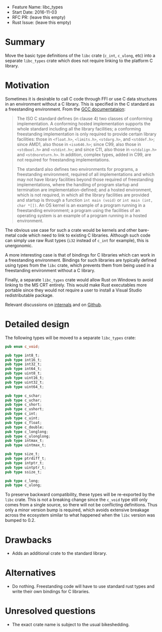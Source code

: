 - Feature Name: libc_types
- Start Date: 2016-11-03
- RFC PR: (leave this empty)
- Rust Issue: (leave this empty)

# Summary
[summary]: #summary

Move the basic type definitions of the `libc` crate (`c_int`, `c_ulong`, etc) into a separate `libc_types` crate which does not require linking to the platform C library.

# Motivation
[motivation]: #motivation

Sometimes it is desirable to call C code through FFI or use C data structures in an environment without a C library. This is specified in the C standard as a freestanding environment. From the [GCC documentataion](https://gcc.gnu.org/onlinedocs/gcc/Standards.html):

> The ISO C standard defines (in clause 4) two classes of conforming implementation. A conforming hosted implementation supports the whole standard including all the library facilities; a conforming freestanding implementation is only required to provide certain library facilities: those in `<float.h>`, `<limits.h>`, `<stdarg.h>`, and `<stddef.h>`; since AMD1, also those in `<iso646.h>`; since C99, also those in `<stdbool.h>` and `<stdint.h>`; and since C11, also those in `<stdalign.h>` and `<stdnoreturn.h>`. In addition, complex types, added in C99, are not required for freestanding implementations.
>
> The standard also defines two environments for programs, a freestanding environment, required of all implementations and which may not have library facilities beyond those required of freestanding implementations, where the handling of program startup and termination are implementation-defined; and a hosted environment, which is not required, in which all the library facilities are provided and startup is through a function `int main (void)` or `int main (int, char *[])`. An OS kernel is an example of a program running in a freestanding environment; a program using the facilities of an operating system is an example of a program running in a hosted environment.

The obvious use case for such a crate would be kernels and other bare-metal code which need to link to existing C libraries. Although such code can simply use raw Rust types (`i32` instead of `c_int` for example), this is unergonomic.

A more interesting case is that of bindings for C libraries which can work in a freestanding environment. Bindings for such libraries are typically defined using types from the `libc` crate, which prevents them from being used in a freestanding environment without a C library.

Finally, a separate `libc_types` crate would allow Rust on Windows to avoid linking to the MS CRT entirely. This would make Rust executables more portable since they would not require a user to install a Visual Studio redistributable package.

Relevant discussions on [internals](https://internals.rust-lang.org/t/solve-std-os-raw-c-void/3268) and on [Github](https://github.com/rust-lang/rust/issues/31536).

# Detailed design
[design]: #detailed-design

The following types will be moved to a separate `libc_types` crate:

```rust
pub enum c_void;

pub type int8_t;
pub type int16_t;
pub type int32_t;
pub type int64_t;
pub type uint8_t;
pub type uint16_t;
pub type uint32_t;
pub type uint64_t;

pub type c_schar;
pub type c_uchar;
pub type c_short;
pub type c_ushort;
pub type c_int;
pub type c_uint;
pub type c_float;
pub type c_double;
pub type c_longlong;
pub type c_ulonglong;
pub type intmax_t;
pub type uintmax_t;

pub type size_t;
pub type ptrdiff_t;
pub type intptr_t;
pub type uintptr_t;
pub type ssize_t;

pub type c_long;
pub type c_ulong;
```

To preserve backward compatibility, these types will be re-exported by the `libc` crate. This is not a breaking change since the `c_void` type still only comes from a single source, so there will not be conflicting definitions. Thus only a minor version bump is required, which avoids extensive breakage across the ecosystem similar to what happened when the `libc` version was bumped to 0.2.

# Drawbacks
[drawbacks]: #drawbacks

- Adds an additional crate to the standard library.

# Alternatives
[alternatives]: #alternatives

- Do nothing. Freestanding code will have to use standard rust types and write their own bindings for C libraries.

# Unresolved questions
[unresolved]: #unresolved-questions

- The exact crate name is subject to the usual bikeshedding.
